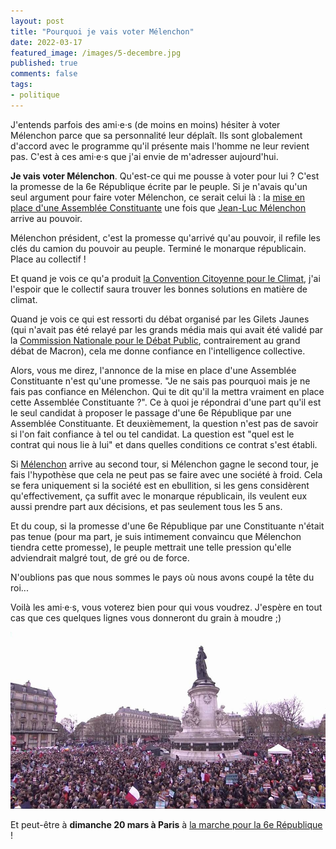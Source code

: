```yaml
---
layout: post
title: "Pourquoi je vais voter Mélenchon"
date: 2022-03-17
featured_image: /images/5-decembre.jpg
published: true
comments: false
tags:
- politique
---
```



J'entends parfois des ami·e·s (de moins en moins) hésiter à voter Mélenchon parce que sa personnalité leur déplaît. Ils sont globalement d'accord avec le programme qu'il présente mais l'homme ne leur revient pas. C'est à ces ami·e·s que j'ai envie de m'adresser aujourd'hui.


**Je vais voter Mélenchon**. Qu'est-ce qui me pousse à voter pour lui ?
C'est la promesse de la 6e République écrite par le peuple. Si je n'avais qu'un seul argument pour faire voter Mélenchon, ce serait celui là : la [mise en place d'une Assemblée Constituante](https://laec.fr/section/1/reunir-une-assemblee-constituante-pour-passer-a-la-6e-republique) une fois que [Jean-Luc Mélenchon](https://melenchon.fr) arrive au pouvoir.

Mélenchon président, c'est la promesse qu'arrivé qu'au pouvoir, il refile les clés du camion du pouvoir au peuple. Terminé le monarque républicain. Place au collectif !

Et quand je vois ce qu'a produit [la Convention Citoyenne pour le Climat](https://www.conventioncitoyennepourleclimat.fr/), j'ai l'espoir que le collectif saura trouver les bonnes solutions en matière de climat.

Quand je vois ce qui est ressorti du débat organisé par les Gilets Jaunes (qui n'avait pas été relayé par les grands média mais qui avait été validé par la [Commission Nationale pour le Débat Public](https://debatpublic.fr), contrairement au grand débat de Macron), cela me donne confiance en l'intelligence collective.

Alors, vous me direz, l'annonce de la mise en place d'une Assemblée Constituante n'est qu'une promesse. "Je ne sais pas pourquoi mais je ne fais pas confiance en Mélenchon. Qui te dit qu'il la mettra vraiment en place cette Assemblée Constituante ?". Ce à quoi je répondrai d'une part qu'il est le seul candidat à proposer le passage d'une 6e République par une Assemblée Constituante. Et deuxièmement, la question n'est pas de savoir si l'on fait confiance à tel ou tel candidat. La question est "quel est le contrat qui nous lie à lui" et dans quelles conditions ce contrat s'est établi.

Si [Mélenchon](https://melenchon.fr) arrive au second tour, si Mélenchon gagne le second tour, je fais l'hypothèse que cela ne peut pas se faire avec une société à froid. Cela se fera uniquement si la société est en ebullition, si les gens considèrent qu'effectivement, ça suffit avec le monarque républicain, ils veulent eux aussi prendre part aux décisions, et pas seulement tous les 5 ans.

Et du coup, si la promesse d'une 6e République par une Constituante n'était pas tenue (pour ma part, je suis intimement convaincu que Mélenchon tiendra cette promesse), le peuple mettrait une telle pression qu'elle adviendrait malgré tout, de gré ou de force.

N'oublions pas que nous sommes le pays où nous avons coupé la tête du roi...

Voilà les ami·e·s, vous voterez bien pour qui vous voudrez. J'espère en tout cas que ces quelques lignes vous donneront du grain à moudre ;)

![Manif 6e Republique](/images/6erepu.jpg)

Et peut-être à **dimanche 20 mars à Paris** à [la marche pour la 6e République](https://linsoumission.fr/2022/03/15/melenchon-marche-6eme-republique/) !
